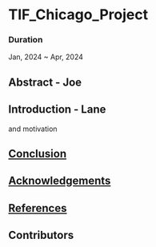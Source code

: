 # TIF_Chicago_Project
### Duration
Jan, 2024 ~ Apr, 2024

## Abstract - Joe


## Introduction - Lane
and motivation


<!-- ## Conclusion and Limitations - Joe -->
## [Conclusion](./Documentation/Conclusion.md)

<!-- ## Acknowledgements - Lane -->
## [Acknowledgements](./Documentation/Acknowledgment.md)

<!-- ## References - All -->
## [References](./Documentation/Reference.md)

## Contributors


